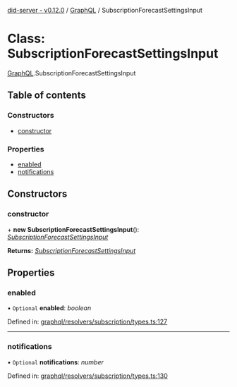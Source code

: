 [did-server - v0.12.0](../README.md) / [GraphQL](../modules/graphql.md) / SubscriptionForecastSettingsInput

# Class: SubscriptionForecastSettingsInput

[GraphQL](../modules/graphql.md).SubscriptionForecastSettingsInput

## Table of contents

### Constructors

- [constructor](graphql.subscriptionforecastsettingsinput.md#constructor)

### Properties

- [enabled](graphql.subscriptionforecastsettingsinput.md#enabled)
- [notifications](graphql.subscriptionforecastsettingsinput.md#notifications)

## Constructors

### constructor

\+ **new SubscriptionForecastSettingsInput**(): [*SubscriptionForecastSettingsInput*](graphql.subscriptionforecastsettingsinput.md)

**Returns:** [*SubscriptionForecastSettingsInput*](graphql.subscriptionforecastsettingsinput.md)

## Properties

### enabled

• `Optional` **enabled**: *boolean*

Defined in: [graphql/resolvers/subscription/types.ts:127](https://github.com/Puzzlepart/did/blob/dev/server/graphql/resolvers/subscription/types.ts#L127)

___

### notifications

• `Optional` **notifications**: *number*

Defined in: [graphql/resolvers/subscription/types.ts:130](https://github.com/Puzzlepart/did/blob/dev/server/graphql/resolvers/subscription/types.ts#L130)
